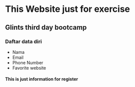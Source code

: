 # This Website just for exercise

## Glints third day bootcamp

### Daftar data diri
* Nama
* Email
* Phone Number
* Favorite website

#### This is just information for register
